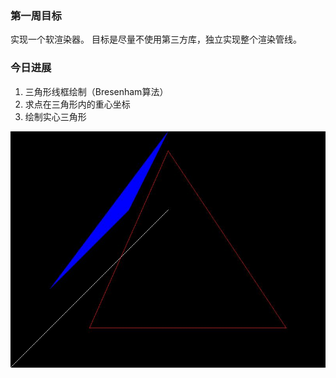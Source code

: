 ### 第一周目标
实现一个软渲染器。
目标是尽量不使用第三方库，独立实现整个渲染管线。

### 今日进展
1. 三角形线框绘制（Bresenham算法）
2. 求点在三角形内的重心坐标
3. 绘制实心三角形  

![line](image/line.jpg)
